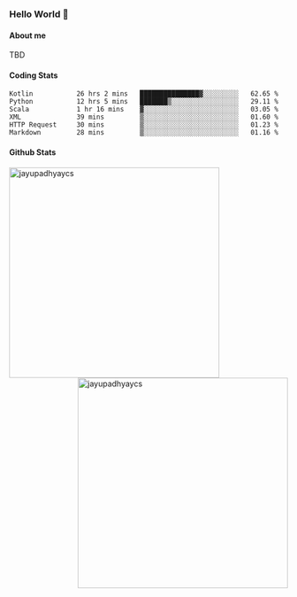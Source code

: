 ### Hello World 👋
#### About me
TBD
#### Coding Stats
<!--START_SECTION:waka-->

```text
Kotlin           26 hrs 2 mins   ███████████████▓░░░░░░░░░   62.65 %
Python           12 hrs 5 mins   ███████▒░░░░░░░░░░░░░░░░░   29.11 %
Scala            1 hr 16 mins    ▓░░░░░░░░░░░░░░░░░░░░░░░░   03.05 %
XML              39 mins         ▒░░░░░░░░░░░░░░░░░░░░░░░░   01.60 %
HTTP Request     30 mins         ▒░░░░░░░░░░░░░░░░░░░░░░░░   01.23 %
Markdown         28 mins         ▒░░░░░░░░░░░░░░░░░░░░░░░░   01.16 %
```

<!--END_SECTION:waka-->
#### Github Stats

<p  ><img align="left" src="https://github-readme-stats.vercel.app/api/top-langs?username=jayupadhyaycs&theme=tokyonight&show_icons=true&locale=en&layout=compact" alt="jayupadhyaycs" width="380px"  /> 
<img align="right" src="https://github-readme-streak-stats.herokuapp.com/?user=jayupadhyaycs&theme=tokyonight&" alt="jayupadhyaycs" width="380px"/>
</p>




<!--
**JayUpadhyayCS/JayUpadhyayCS** is a ✨ _special_ ✨ repository because its `README.md` (this file) appears on your GitHub profile.

Here are some ideas to get you started:

- 🔭 I’m currently working on ...
- 🌱 I’m currently learning ...
- 👯 I’m looking to collaborate on ...
- 🤔 I’m looking for help with ...
- 💬 Ask me about ...
- 📫 How to reach me: ...
- 😄 Pronouns: ...
- ⚡ Fun fact: ...
-->
